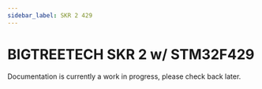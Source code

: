 ```yaml
---
sidebar_label: SKR 2 429
---
```


# BIGTREETECH SKR 2 w/ STM32F429

Documentation is currently a work in progress, please check back later.
